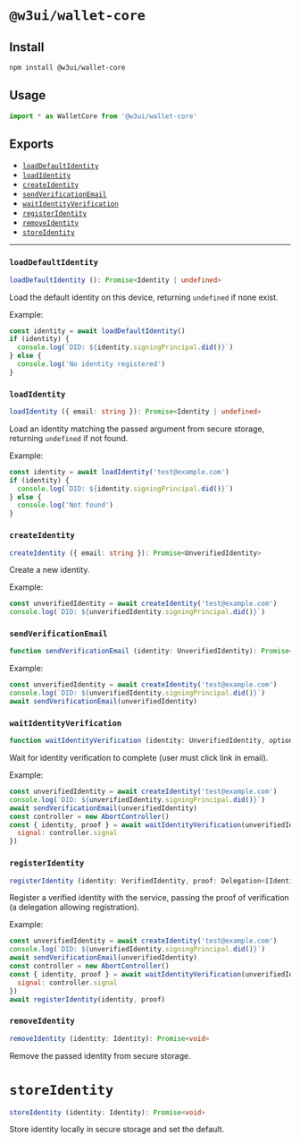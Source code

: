 # `@w3ui/wallet-core`

## Install

```sh
npm install @w3ui/wallet-core
```

## Usage

```js
import * as WalletCore from '@w3ui/wallet-core'
```

## Exports

* [`loadDefaultIdentity`](#loaddefaultidentity)
* [`loadIdentity`](#loadidentity)
* [`createIdentity`](#createidentity)
* [`sendVerificationEmail`](#sendverificationemail)
* [`waitIdentityVerification`](#waitidentityverification)
* [`registerIdentity`](#registeridentity)
* [`removeIdentity`](#removeidentity)
* [`storeIdentity`](#storeidentity)

---

### `loadDefaultIdentity`

```ts
loadDefaultIdentity (): Promise<Identity | undefined>
```

Load the default identity on this device, returning `undefined` if none exist.

Example:

```js
const identity = await loadDefaultIdentity()
if (identity) {
  console.log(`DID: ${identity.signingPrincipal.did()}`)
} else {
  console.log('No identity registered')
}
```

### `loadIdentity`

```ts
loadIdentity ({ email: string }): Promise<Identity | undefined>
```

Load an identity matching the passed argument from secure storage, returning `undefined` if not found.

Example:

```js
const identity = await loadIdentity('test@example.com')
if (identity) {
  console.log(`DID: ${identity.signingPrincipal.did()}`)
} else {
  console.log('Not found')
}
```

### `createIdentity`

```ts
createIdentity ({ email: string }): Promise<UnverifiedIdentity>
```

Create a new identity.

Example:

```js
const unverifiedIdentity = await createIdentity('test@example.com')
console.log(`DID: ${unverifiedIdentity.signingPrincipal.did()}`)
```

### `sendVerificationEmail`

```ts
function sendVerificationEmail (identity: UnverifiedIdentity): Promise<void>
```

Example:

```js
const unverifiedIdentity = await createIdentity('test@example.com')
console.log(`DID: ${unverifiedIdentity.signingPrincipal.did()}`)
await sendVerificationEmail(unverifiedIdentity)
```

### `waitIdentityVerification`

```ts
function waitIdentityVerification (identity: UnverifiedIdentity, options?: { signal: AbortSignal }): Promise<{ identity: VerifiedIdentity, proof: Delegation<[IdentityRegister]> }>
```

Wait for identity verification to complete (user must click link in email).

Example:

```js
const unverifiedIdentity = await createIdentity('test@example.com')
console.log(`DID: ${unverifiedIdentity.signingPrincipal.did()}`)
await sendVerificationEmail(unverifiedIdentity)
const controller = new AbortController()
const { identity, proof } = await waitIdentityVerification(unverifiedIdentity, {
  signal: controller.signal
})
```

### `registerIdentity`

```ts
registerIdentity (identity: VerifiedIdentity, proof: Delegation<[IdentityRegister]>): Promise<void>
```

Register a verified identity with the service, passing the proof of verification (a delegation allowing registration).

Example:

```js
const unverifiedIdentity = await createIdentity('test@example.com')
console.log(`DID: ${unverifiedIdentity.signingPrincipal.did()}`)
await sendVerificationEmail(unverifiedIdentity)
const controller = new AbortController()
const { identity, proof } = await waitIdentityVerification(unverifiedIdentity, {
  signal: controller.signal
})
await registerIdentity(identity, proof)
```

### `removeIdentity`

```ts
removeIdentity (identity: Identity): Promise<void>
```

Remove the passed identity from secure storage.


# `storeIdentity`

```ts
storeIdentity (identity: Identity): Promise<void>
```

Store identity locally in secure storage and set the default.
